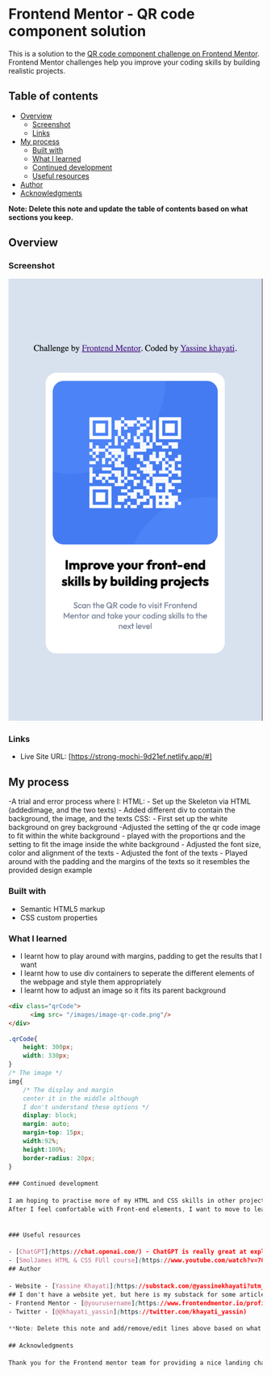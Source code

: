 # Frontend Mentor - QR code component solution

This is a solution to the [QR code component challenge on Frontend Mentor](https://www.frontendmentor.io/challenges/qr-code-component-iux_sIO_H). Frontend Mentor challenges help you improve your coding skills by building realistic projects. 

## Table of contents

- [Overview](#overview)
  - [Screenshot](#screenshot)
  - [Links](#links)
- [My process](#my-process)
  - [Built with](#built-with)
  - [What I learned](#what-i-learned)
  - [Continued development](#continued-development)
  - [Useful resources](#useful-resources)
- [Author](#author)
- [Acknowledgments](#acknowledgments)

**Note: Delete this note and update the table of contents based on what sections you keep.**

## Overview

### Screenshot

![Screenshot of the solution](Screenshot.png)

### Links
- Live Site URL: [https://strong-mochi-9d21ef.netlify.app/#]

## My process
-A trial and error process where I:
HTML:
    - Set up the Skeleton via HTML (addedimage, and the two texts)
    - Added different div to contain the background, the image, and the texts
CSS:
    - First set up the white background on grey background
    -Adjusted the setting of the qr code image to fit within the white background
    - played with the proportions and the setting to fit the image inside the white background
    - Adjusted the font size, color and alignment of the texts
    - Adjusted the font of the texts
    - Played around with the padding and the margins of the texts so it resembles the provided design example
### Built with

- Semantic HTML5 markup
- CSS custom properties

### What I learned

- I learnt how to play around with margins, padding to get the results that I want
- I learnt how to use div containers to seperate the different elements of the webpage and style them appropriately
- I learnt how to adjust an image so it fits its parent background

```html that I am proud of
<div class="qrCode">
      <img src= "/images/image-qr-code.png"/>
</div>
```
```css that I am proud of
.qrCode{
    height: 300px;
    width: 330px;
}
/* The image */
img{
    /* The display and margin 
    center it in the middle although 
    I don't understand these options */
    display: block;
    margin: auto;
    margin-top: 15px;
    width:92%;
    height:100%;
    border-radius: 20px;
}

### Continued development

I am hoping to practise more of my HTML and CSS skills in other projects and learn to apply more complex elements. Then I hope to start learning Javascript
After I feel comfortable with Front-end elements, I want to move to learning Back-end


### Useful resources

- [ChatGPT](https://chat.openai.com/) - ChatGPT is really great at explaining concepts while I am learning them 
- [SmolJames HTML & CSS FUll course](https://www.youtube.com/watch?v=70T2GMDKl6M) - I watched this to get me started on HTML and CSS and I keep on referring back to the video for certain elements
## Author

- Website - [Yassine Khayati](https://substack.com/@yassinekhayati?utm_source=profile-page)
## I don't have a website yet, but here is my substack for some articles unrelated to coding that I wrote last summer
- Frontend Mentor - [@yourusername](https://www.frontendmentor.io/profile/yourusername)
- Twitter - [@@khayati_yassin](https://twitter.com/khayati_yassin)

**Note: Delete this note and add/remove/edit lines above based on what links you'd like to share.**

## Acknowledgments

Thank you for the Frontend mentor team for providing a nice landing challenge to practise HTML and CSS

